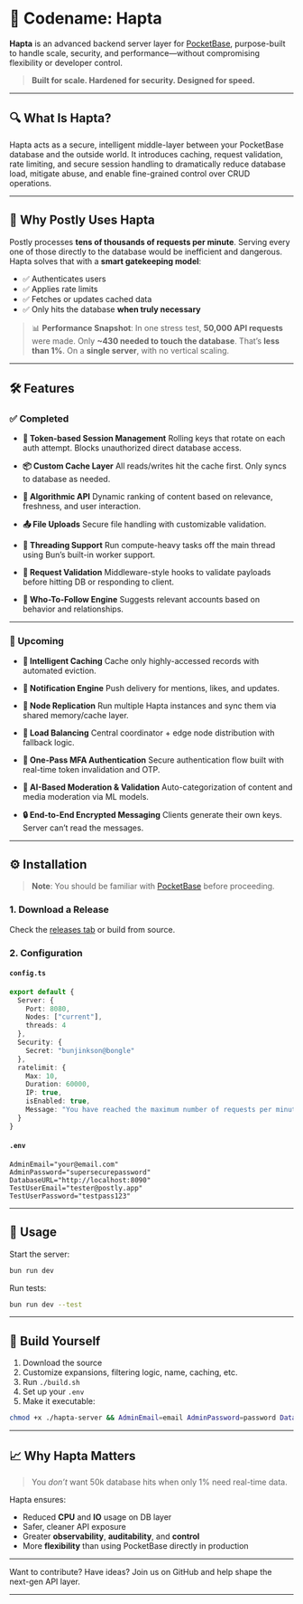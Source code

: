 # 🚀 Codename: **Hapta**

**Hapta** is an advanced backend server layer for [PocketBase](https://pocketbase.io), purpose-built to handle scale, security, and performance—without compromising flexibility or developer control.

> **Built for scale. Hardened for security. Designed for speed.**

---

## 🔍 What Is Hapta?

Hapta acts as a secure, intelligent middle-layer between your PocketBase database and the outside world. It introduces caching, request validation, rate limiting, and secure session handling to dramatically reduce database load, mitigate abuse, and enable fine-grained control over CRUD operations.

---

## 🧠 Why Postly Uses Hapta

Postly processes **tens of thousands of requests per minute**. Serving every one of those directly to the database would be inefficient and dangerous. Hapta solves that with a **smart gatekeeping model**:

* ✅ Authenticates users
* ✅ Applies rate limits
* ✅ Fetches or updates cached data
* ✅ Only hits the database **when truly necessary**

> 📊 **Performance Snapshot**:
> In one stress test, **50,000 API requests** were made.
> Only **\~430 needed to touch the database**.
> That’s **less than 1%**.
> On a **single server**, with no vertical scaling.

---

## 🛠️ Features

### ✅ Completed

* **🪪 Token-based Session Management**
  Rolling keys that rotate on each auth attempt. Blocks unauthorized direct database access.

* **📦 Custom Cache Layer**
  All reads/writes hit the cache first. Only syncs to database as needed.

* **🧠 Algorithmic API**
  Dynamic ranking of content based on relevance, freshness, and user interaction.

* **📤 File Uploads**
  Secure file handling with customizable validation.

* **🧵 Threading Support**
  Run compute-heavy tasks off the main thread using Bun’s built-in worker support.

* **🔐 Request Validation**
  Middleware-style hooks to validate payloads before hitting DB or responding to client.

* **🤝 Who-To-Follow Engine**
  Suggests relevant accounts based on behavior and relationships.

---

### 🔮 Upcoming

* **📡 Intelligent Caching**
  Cache only highly-accessed records with automated eviction.

* **📨 Notification Engine**
  Push delivery for mentions, likes, and updates.

* **🔁 Node Replication**
  Run multiple Hapta instances and sync them via shared memory/cache layer.

* **🧭 Load Balancing**
  Central coordinator + edge node distribution with fallback logic.

* **🔑 One-Pass MFA Authentication**
  Secure authentication flow built with real-time token invalidation and OTP.

* **🧠 AI-Based Moderation & Validation**
  Auto-categorization of content and media moderation via ML models.

* **🔒 End-to-End Encrypted Messaging**
  Clients generate their own keys. Server can’t read the messages.

---

## ⚙️ Installation

> **Note**: You should be familiar with [PocketBase](https://pocketbase.io/docs) before proceeding.

### 1. Download a Release

Check the [releases tab](#) or build from source.

### 2. Configuration

#### `config.ts`

```ts
export default {
  Server: {
    Port: 8080,
    Nodes: ["current"],
    threads: 4
  },
  Security: {
    Secret: "bunjinkson@bongle"
  },
  ratelimit: {
    Max: 10,
    Duration: 60000,
    IP: true,
    isEnabled: true,
    Message: "You have reached the maximum number of requests per minute"
  }
}
```

#### `.env`

```env
AdminEmail="your@email.com"
AdminPassword="supersecurepassword"
DatabaseURL="http://localhost:8090"
TestUserEmail="tester@postly.app"
TestUserPassword="testpass123"
```

---

## 🚀 Usage

Start the server:

```bash
bun run dev
```

Run tests:

```bash
bun run dev --test
```

---

## 🔧 Build Yourself

1. Download the source
2. Customize expansions, filtering logic, name, caching, etc.
3. Run `./build.sh`
4. Set up your `.env`
5. Make it executable:

```bash
chmod +x ./hapta-server && AdminEmail=email AdminPassword=password DatabaseURL=url ./hapta-server
```

---

## 📈 Why Hapta Matters

> You *don’t* want 50k database hits when only 1% need real-time data.

Hapta ensures:

* Reduced **CPU** and **IO** usage on DB layer
* Safer, cleaner API exposure
* Greater **observability**, **auditability**, and **control**
* More **flexibility** than using PocketBase directly in production

---


Want to contribute? Have ideas?
Join us on GitHub and help shape the next-gen API layer.

--- 
